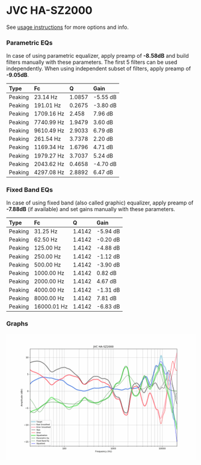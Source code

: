 # JVC HA-SZ2000
See [usage instructions](https://github.com/jaakkopasanen/AutoEq#usage) for more options and info.

### Parametric EQs
In case of using parametric equalizer, apply preamp of **-8.58dB** and build filters manually
with these parameters. The first 5 filters can be used independently.
When using independent subset of filters, apply preamp of **-9.05dB**.

| Type    | Fc         |      Q | Gain     |
|:--------|:-----------|:-------|:---------|
| Peaking | 23.14 Hz   | 1.0857 | -5.55 dB |
| Peaking | 191.01 Hz  | 0.2675 | -3.80 dB |
| Peaking | 1709.16 Hz | 2.458  | 7.96 dB  |
| Peaking | 7740.99 Hz | 1.9479 | 3.60 dB  |
| Peaking | 9610.49 Hz | 2.9033 | 6.79 dB  |
| Peaking | 261.54 Hz  | 3.7378 | 2.20 dB  |
| Peaking | 1169.34 Hz | 1.6796 | 4.71 dB  |
| Peaking | 1979.27 Hz | 3.7037 | 5.24 dB  |
| Peaking | 2043.62 Hz | 0.4658 | -4.70 dB |
| Peaking | 4297.08 Hz | 2.8892 | 6.47 dB  |

### Fixed Band EQs
In case of using fixed band (also called graphic) equalizer, apply preamp of **-7.88dB**
(if available) and set gains manually with these parameters.

| Type    | Fc          |      Q | Gain     |
|:--------|:------------|:-------|:---------|
| Peaking | 31.25 Hz    | 1.4142 | -5.94 dB |
| Peaking | 62.50 Hz    | 1.4142 | -0.20 dB |
| Peaking | 125.00 Hz   | 1.4142 | -4.88 dB |
| Peaking | 250.00 Hz   | 1.4142 | -1.12 dB |
| Peaking | 500.00 Hz   | 1.4142 | -3.90 dB |
| Peaking | 1000.00 Hz  | 1.4142 | 0.82 dB  |
| Peaking | 2000.00 Hz  | 1.4142 | 4.67 dB  |
| Peaking | 4000.00 Hz  | 1.4142 | -1.31 dB |
| Peaking | 8000.00 Hz  | 1.4142 | 7.81 dB  |
| Peaking | 16000.01 Hz | 1.4142 | -6.83 dB |

### Graphs
![](./JVC%20HA-SZ2000.png)
